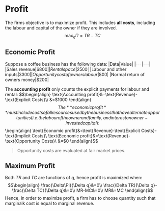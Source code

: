 # Profit
The firms objective is to maximize profit. This includes **all costs**, including the labour and capital of the owner if they are involved.
$$\max_q \Pi=TR-TC$$

## Economic Profit
Suppose a coffee business has the following data:
|Data|Value|
|---|---|
|Sales revenue|$6800|
|Rental space|$2500|
|Labour and other inputs|$3300|
|Opportunity cost of owners labour|$800|
|Normal return of owners money|$200|

The **accounting profit** only counts the explicit payments for labour and rental:
$$\begin{align}
\text{Accounting profit}&=\text{Revenue}-\text{Explicit Costs}\\
&=$1000
\end{align}$$
The **economic profit** must include costs of all resources used by the business that have alternate opportunities (i.e. the labour of the owner and family, and interest on owner-invested capital):
$$\begin{align}
\text{Economic profit}&=\text{Revenue}-\text{Explicit Costs}-\text{Implicit Costs}\\
\text{Economic profit}&=\text{Revenue}-\text{Opportunity Costs}\\
&=$0
\end{align}$$
> Opportunity costs are evaluated at fair market prices.

## Maximum Profit
Both $TR$ and $TC$ are functions of $q$, hence profit is maximized when:
$$\begin{align}
\frac{\Delta\Pi}{\Delta q}&=0\\
\frac{\Delta TR}{\Delta q}-\frac{\Delta TC}{\Delta q}&=0\\
MR-MC&=0\\
MR&=MC
\end{align}$$
Hence, in order to maximize profit, a firm has to choose quantity such that marginalk cost is equal to marginal revenue.


